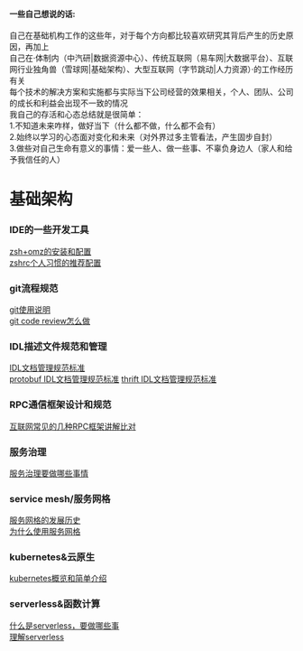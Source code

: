 <!--
 * @Author: your name
 * @Date: 2022-04-13 11:30:35
 * @LastEditTime: 2022-04-15 11:11:33
 * @LastEditors: Please set LastEditors
 * @Description: 打开koroFileHeader查看配置 进行设置: https://github.com/OBKoro1/koro1FileHeader/wiki/%E9%85%8D%E7%BD%AE 
 * @FilePath: /infra-std/README.md
-->
#### 一些自己想说的话:  
自己在基础机构工作的这些年，对于每个方向都比较喜欢研究其背后产生的历史原因，再加上  
自己在·体制内（中汽研|数据资源中心）、传统互联网（易车网|大数据平台）、互联网行业独角兽（雪球网|基础架构）、大型互联网（字节跳动|人力资源）·的工作经历有关  
每个技术的解决方案和实施都与实际当下公司经营的效果相关，个人、团队、公司的成长和利益会出现不一致的情况  
我自己的存活和心态总结就是很简单：  
  1.不知道未来咋样，做好当下（什么都不做，什么都不会有）  
  2.始终以学习的心态面对变化和未来（对外界过多主管看法，产生固步自封）  
  3.做些对自己生命有意义的事情：爱一些人、做一些事、不辜负身边人（家人和给予我信任的人）

# 基础架构

### IDE的一些开发工具
[zsh+omz的安装和配置](./IDE_DEV_tool/zsh_omz_install.md)  
[zshrc个人习惯的推荐配置](./IDE_DEV_tool/zshrc_conf.md)

### git流程规范
[git使用说明](./GIT_flow_norm/GIT_useage.md)  
[git code review怎么做](./GIT_flow_norm/GIT_code_review.md)

### IDL描述文件规范和管理
[IDL文档管理规范标准](./IDL_define_std/IDL_std.md)  
[protobuf IDL文档管理规范标准](./IDL_define_std/IDL_protobuf_std.md)
[thrift IDL文档管理规范标准](./IDL_define_std/IDL_thrift_std.md)

### RPC通信框架设计和规范
[互联网常见的几种RPC框架讲解比对](./RPC_infra_desc/RPC_infra_compare.md)

### 服务治理
[服务治理要做哪些事情](./SOA_governance/SOA_governance_view.md)  

### service mesh/服务网格
[服务网格的发展历史](./service_mesh/service_mesh_history.md)  
[为什么使用服务网格](./service_mesh/service_mesh_why.md)

### kubernetes&云原生
[kubernetes概览和简单介绍](./kubernetes_and_CNCF/kubernetes_overview.md)

### serverless&函数计算
[什么是serverless，要做哪些事](./server_less/serviceless_desc.md)  
[理解serverless](./server_less/server_less_got.md)